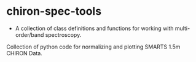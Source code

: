 chiron-spec-tools
=================

- A collection of class definitions and functions for working with
  multi-order/band spectroscopy.

Collection of python code for normalizing and plotting SMARTS 1.5m CHIRON Data.
